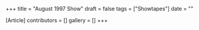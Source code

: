 +++
title = "August 1997 Show"
draft = false
tags = ["Showtapes"]
date = ""

[Article]
contributors = []
gallery = []
+++